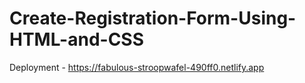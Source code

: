 # Create-Registration-Form-Using-HTML-and-CSS

Deployment - https://fabulous-stroopwafel-490ff0.netlify.app
